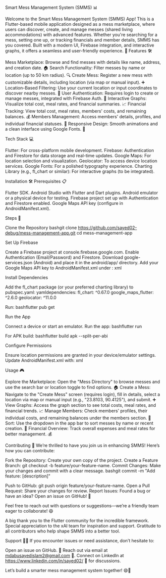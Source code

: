 Smart Mess Management System (SMMS) 📊

Welcome to the Smart Mess Management System (SMMS) App! This is a Flutter-based mobile application designed as a mess marketplace, where users can discover, create, and manage messes (shared living accommodations) with advanced features. Whether you're searching for a mess, setting one up, or tracking financials and member details, SMMS has you covered. Built with a modern UI, Firebase integration, and interactive graphs, it offers a seamless and user-friendly experience. 🌟
Features 🛠️

Mess Marketplace: Browse and find messes with details like name, address, and creation date. 🏠
Search Functionality: Filter messes by name or location (up to 50 km radius). 🔍
Create Mess: Register a new mess with customizable details, including location (via map or manual input). ➕
Location-Based Filtering: Use your current location or input coordinates to discover nearby messes. 📍
User Authentication: Requires login to create or manage messes, integrated with Firebase Auth. 🔐
Interactive Graphs: Visualize total cost, meal rates, and financial summaries. 📈
Financial Tracking: View total cost, meal rates, members' costs, and remaining balances. 💰
Members Management: Access members' details, profiles, and individual financial statuses. 👥
Responsive Design: Smooth animations and a clean interface using Google Fonts. 🎨



Tech Stack 💻

Flutter: For cross-platform mobile development.
Firebase: Authentication and Firestore for data storage and real-time updates.
Google Maps: For location selection and visualization.
Geolocator: To access device location services.
Google Fonts: For a polished typography experience.
Charting Library (e.g., fl_chart or similar): For interactive graphs (to be integrated).


Installation 🛠️
Prerequisites 📋

Flutter SDK.
Android Studio with Flutter and Dart plugins.
Android emulator or a physical device for testing.
Firebase project set up with Authentication and Firestore enabled.
Google Maps API key (configure in AndroidManifest.xml).



Steps 🚀

Clone the Repository
bashgit clone https://github.com/sayed02-debug/mess-management-app.git
cd mess-management-app


Set Up Firebase

Create a Firebase project at console.firebase.google.com.
Enable Authentication (Email/Password) and Firestore.
Download google-services.json (Android) and place it in the android/app/ directory.
Add your Google Maps API key to AndroidManifest.xml under <application>:
xml<meta-data android:name="com.google.android.geo.API_KEY" android:value="YOUR_API_KEY"/>




Install Dependencies

Add the fl_chart package (or your preferred charting library) to pubspec.yaml:
yamldependencies:
  fl_chart: ^0.67.0
  google_maps_flutter: ^2.6.0
  geolocator: ^11.0.0




Run:
bashflutter pub get




Run the App

Connect a device or start an emulator.
Run the app:
bashflutter run

For APK build:
bashflutter build apk --split-per-abi




Configure Permissions

Ensure location permissions are granted in your device/emulator settings.
Update AndroidManifest.xml with:
xml<uses-permission android:name="android.permission.ACCESS_FINE_LOCATION" />






Usage 🎮

Explore the Marketplace: Open the "Mess Directory" to browse messes and use the search bar or location toggle to find options. 🏠
Create a Mess: Navigate to the "Create Mess" screen (requires login), fill in details, select a location via map or manual input (e.g., "23.8103, 90.4125"), and submit. ➕
View Graphs: Access the graph section to see total costs, meal rates, and financial trends. 📈
Manage Members: Check members' profiles, their individual costs, and remaining balances under the members section. 👥
Sort: Use the dropdown in the app bar to sort messes by name or recent creation. 🔧
Financial Overview: Track overall expenses and meal rates for better management. 💰




Contributing 🤝
We’re thrilled to have you join us in enhancing SMMS! Here’s how you can contribute:

Fork the Repository: Create your own copy of the project.
Create a Feature Branch: git checkout -b feature/your-feature-name.
Commit Changes: Make your changes and commit with a clear message.
bashgit commit -m "Add feature: [description]"

Push to GitHub: git push origin feature/your-feature-name.
Open a Pull Request: Share your changes for review.
Report Issues: Found a bug or have an idea? Open an issue on GitHub! 🚩

Feel free to reach out with questions or suggestions—we’re a friendly team eager to collaborate! 😄


A big thank you to the Flutter community for the incredible framework.
Special appreciation to the xAI team for inspiration and support.
Gratitude to all contributors who help shape SMMS into a better tool.



Support 📧💼
If you encounter issues or need assistance, don’t hesitate to:

Open an issue on GitHub. 🚩
Reach out via email at mdabusayedislam2@gmail.com 📧.
Connect on LinkedIn at https://www.linkedin.com/in/sayed02/ 💼 for discussions.

Let’s build a smarter mess management system together! 😄🚀
